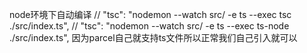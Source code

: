 node环境下自动编译
    // "tsc": "nodemon --watch src/ -e ts --exec tsc ./src/index.ts",
    // "tsc": "nodemon --watch src/ -e ts --exec ts-node ./src/index.ts",
因为parcel自己就支持ts文件所以正常我们自己引入就可以